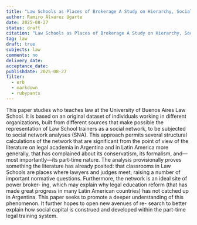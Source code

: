 ```yaml
---
title: "Law Schools as Places of Brokerage A Study on Hierarchy, Socialization, and the Buenos Aires Legal Field"
author: Ramiro Álvarez Ugarte
date: 2025-08-27
status: draft
citation: "Law Schools as Places of Brokerage A Study on Hierarchy, Socialization, and the Buenos Aires Legal Field. Red de Estudios Empíricos en Derecho (REED), Instituto Gioja, Facultad de Derecho, Universidad de Buenos Aires, 4 de septiembre de 2025."
tag: law
draft: true
subjects: law
comments: no
delivery_date: 
acceptance_date: 
publishdate: 2025-08-27
filter:
  - erb
  - markdown
  - rubypants
---
```


This paper studies who teaches law at the University of Buenos Aires Law School. It is based on an original dataset of individuals working in different organizations, built from different sources that make possible the representation of Law School trainers as a social network, to be subjected to social network analyses (SNA). This approach permits several structural calculations of the network that are significant from the point of view of the literature on legal academia in Argentina and in Latin America more generally, that has complained about its conservatism, its formalism, and—most importantly—its part-time nature. The analysis provisionally proves something the literature has already posited: that classrooms in Law Schools are places where lawyers and judges meet, raising a number of important normative questions. Furthermore, the network is an ideal site of power broker- ing, which may explain why legal education reform (that has made great progress in many Latin American countries) has not catched up in Argentina. This paper seeks to promote a deeper understanding of this phenomenon. It further hopes to open new avenues of re- search to better explain how social capital is construed and developed within the part-time legal training system.